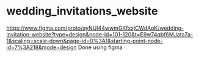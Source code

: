# wedding_invitations_website
https://www.figma.com/proto/ayNUI44wwmGKfxxjCWdAoK/wedding-invitation-website?type=design&node-id=101-120&t=E9w74qbf6MJata7a-1&scaling=scale-down&page-id=0%3A1&starting-point-node-id=7%3A218&mode=design
Done using figma
